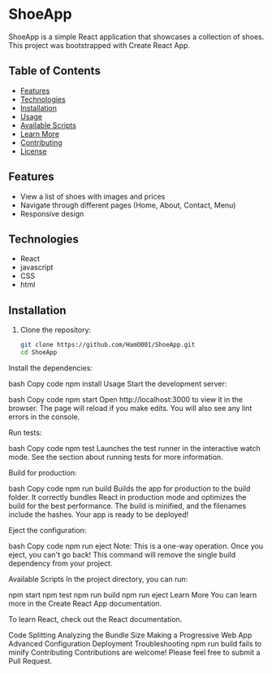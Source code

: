 # ShoeApp

ShoeApp is a simple React application that showcases a collection of shoes. This project was bootstrapped with Create React App.

## Table of Contents

- [Features](#features)
- [Technologies](#technologies)
- [Installation](#installation)
- [Usage](#usage)
- [Available Scripts](#available-scripts)
- [Learn More](#learn-more)
- [Contributing](#contributing)
- [License](#license)

## Features

- View a list of shoes with images and prices
- Navigate through different pages (Home, About, Contact, Menu)
- Responsive design

## Technologies

- React
- javascript
- CSS
- html

## Installation

1. Clone the repository:

   ```bash
   git clone https://github.com/HamO001/ShoeApp.git
   cd ShoeApp
Install the dependencies:

bash
Copy code
npm install
Usage
Start the development server:

bash
Copy code
npm start
Open http://localhost:3000 to view it in the browser. The page will reload if you make edits. You will also see any lint errors in the console.

Run tests:

bash
Copy code
npm test
Launches the test runner in the interactive watch mode. See the section about running tests for more information.

Build for production:

bash
Copy code
npm run build
Builds the app for production to the build folder. It correctly bundles React in production mode and optimizes the build for the best performance. The build is minified, and the filenames include the hashes. Your app is ready to be deployed!

Eject the configuration:

bash
Copy code
npm run eject
Note: This is a one-way operation. Once you eject, you can't go back! This command will remove the single build dependency from your project.

Available Scripts
In the project directory, you can run:

npm start
npm test
npm run build
npm run eject
Learn More
You can learn more in the Create React App documentation.

To learn React, check out the React documentation.

Code Splitting
Analyzing the Bundle Size
Making a Progressive Web App
Advanced Configuration
Deployment
Troubleshooting npm run build fails to minify
Contributing
Contributions are welcome! Please feel free to submit a Pull Request.